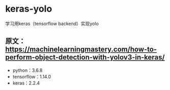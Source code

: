 # keras-yolo
学习用keras（tensorflow  backend）实现yolo

## 原文：https://machinelearningmastery.com/how-to-perform-object-detection-with-yolov3-in-keras/

* python：3.6.8
* tensorflow：1.14.0
* keras：2.2.4
